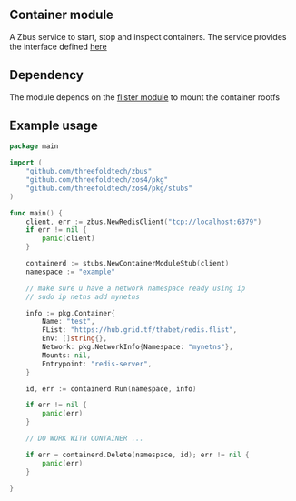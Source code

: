 ## Container module

A Zbus service to start, stop and inspect containers. The service
provides the interface defined [here](../../specs/container/readme.md#module-interface)

## Dependency
The module depends on the [flister module](../flist) to mount
the container rootfs

## Example usage
```go
package main

import (
	"github.com/threefoldtech/zbus"
	"github.com/threefoldtech/zos4/pkg"
	"github.com/threefoldtech/zos4/pkg/stubs"
)

func main() {
	client, err := zbus.NewRedisClient("tcp://localhost:6379")
	if err != nil {
		panic(client)
	}

	containerd := stubs.NewContainerModuleStub(client)
	namespace := "example"

	// make sure u have a network namespace ready using ip
	// sudo ip netns add mynetns

	info := pkg.Container{
		Name: "test",
		FList: "https://hub.grid.tf/thabet/redis.flist",
		Env: []string{},
		Network: pkg.NetworkInfo{Namespace: "mynetns"},
		Mounts: nil,
		Entrypoint: "redis-server",
	}

	id, err := containerd.Run(namespace, info)

	if err != nil {
		panic(err)
	}

	// DO WORK WITH CONTAINER ...

	if err = containerd.Delete(namespace, id); err != nil {
		panic(err)
	}

}
```
